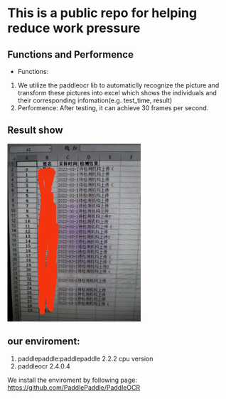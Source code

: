 # This is a public repo for helping reduce work pressure

## Functions and Performence
- Functions:
1. We utilize the paddleocr lib to automaticlly recognize the picture and transform these pictures into excel which shows the individuals and their corresponding infomation(e.g. test_time, result)
2. Performence:
After testing, it can achieve 30 frames per second.

## Result show

<img src="./result.jpg#pic_center" width="300" height="400"></img>


## our enviroment:

1. paddlepaddle:paddlepaddle 2.2.2 cpu version
2. paddleocr 2.4.0.4

We install the enviroment by following page:
https://github.com/PaddlePaddle/PaddleOCR
